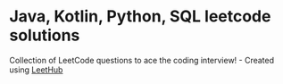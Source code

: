 # Java, Kotlin, Python, SQL leetcode solutions
Collection of LeetCode questions to ace the coding interview! - Created using [LeetHub](https://github.com/QasimWani/LeetHub)
